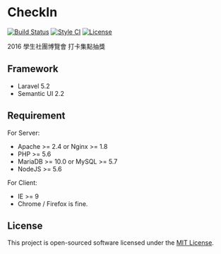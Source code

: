 # CheckIn
[![Build Status](https://travis-ci.org/HackerSir/CheckIn.svg?branch=master)](https://travis-ci.org/HackerSir/CheckIn)
[![Style CI](https://styleci.io/repos/65193423/shield)](https://styleci.io/repos/65193423/)
[![License](https://img.shields.io/github/license/HackerSir/CheckIn.svg)](https://raw.githubusercontent.com/HackerSir/CheckIn/master/LICENSE)
  
2016 學生社團博覽會 打卡集點抽獎

## Framework
- Laravel 5.2
- Semantic UI 2.2

## Requirement
For Server: 
- Apache >= 2.4 or Nginx >= 1.8
- PHP >= 5.6
- MariaDB >= 10.0 or MySQL >= 5.7
- NodeJS >= 5.6
  
For Client:
- IE >= 9
- Chrome / Firefox is fine.

## License
This project is open-sourced software licensed under the [MIT License](http://opensource.org/licenses/MIT).
